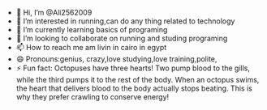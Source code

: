 - 👋 Hi, I’m @Ali2562009
- 👀 I’m interested in running,can do any thing related to technology
- 🌱 I’m currently learning basics of programing
- 💞️ I’m looking to collaborate on running and studing programing
- 📫 How to reach me am livin in cairo in egypt
- 😄 Pronouns:genius, crazy,love studying,love training,polite, 
- ⚡ Fun fact: Octopuses have three hearts! Two pump blood to the gills, while the third pumps it to the rest of the body. When an octopus swims, the heart that delivers blood to the body actually stops beating. This is why they prefer crawling to conserve energy!








<!---
Ali2562009/Ali2562009 is a ✨ special ✨ repository because its `README.md` (this file) appears on your GitHub profile.
You can click the Preview link to take a look at your changes.
--->
